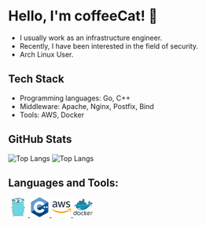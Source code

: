 # Hello, I'm coffeeCat! 👋
- I usually work as an infrastructure engineer.
- Recently, I have been interested in the field of security.
- Arch Linux User.

## Tech Stack
- Programming languages: Go, C++
- Middleware: Apache, Nginx, Postfix, Bind
- Tools: AWS, Docker

## GitHub Stats
<p align="left"> 
  <img alt="Top Langs" height="150px" src="https://github-readme-stats-stats-phi.vercel.app/api?username=v8yte&theme=onedark&show_icons=true"/>
  <img alt="Top Langs" height="150px" src="https://github-readme-stats-stats-phi.vercel.app/api/top-langs/?username=v8yte&layout=compact&theme=onedark"/> 
</p>

## Languages and Tools:
<p align="left"> 
<a href="https://golang.org" target="_blank" rel="noreferrer"> <img src="https://raw.githubusercontent.com/devicons/devicon/master/icons/go/go-original.svg" alt="go" width="40" height="40"/> </a> 
<a href="https://www.cplusplus.com/" target="_blank" rel="noreferrer"> <img src="https://raw.githubusercontent.com/devicons/devicon/master/icons/cplusplus/cplusplus-original.svg" alt="cplusplus" width="40" height="40"/> </a> 
<a href="https://aws.amazon.com" target="_blank" rel="noreferrer"> <img src="https://raw.githubusercontent.com/devicons/devicon/master/icons/amazonwebservices/amazonwebservices-original-wordmark.svg" alt="aws" width="40" height="40"/> </a>
<a href="https://www.docker.com/" target="_blank" rel="noreferrer"> <img src="https://raw.githubusercontent.com/devicons/devicon/master/icons/docker/docker-original-wordmark.svg" alt="docker" width="40" height="40"/> </a> 
</p>
